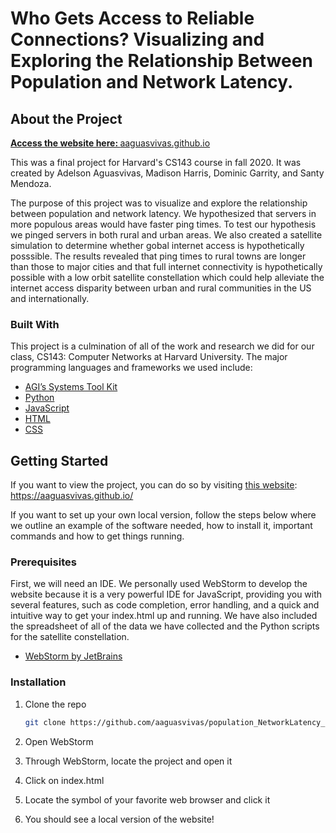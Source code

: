 # Who Gets Access to Reliable Connections? Visualizing and Exploring the Relationship Between Population and Network Latency.

## About the Project

**[Access the website here: ](aaguasvivas.github.io)** [aaguasvivas.github.io](aaguasvivas.github.io)

This was a final project for Harvard's CS143 course in fall 2020. It was created by Adelson Aguasvivas, Madison Harris, Dominic Garrity, and Santy Mendoza.

The purpose of this project was to visualize and explore the relationship between population and network latency. We hypothesized that servers in more populous areas would have faster ping times. To test our hypothesis we pinged servers in both rural and urban areas. We also created a satellite simulation to determine whether gobal internet access is hypothetically posssible. The results revealed that ping times to rural towns are longer than those to major cities and that full internet connectivity is hypothetically possible with a low orbit satellite constellation which could help alleviate the internet access disparity between urban and rural communities in the US and internationally.

### Built With

This project is a culmination of all of the work and research we did for our class, CS143: Computer Networks at Harvard University. The major programming languages and frameworks we used include:

- [AGI’s Systems Tool Kit](https://www.agi.com/products/stk)
- [Python](https://www.python.org/)
- [JavaScript](https://www.javascript.com/)
- [HTML](https://developer.mozilla.org/en-US/docs/Web/HTML)
- [CSS](https://developer.mozilla.org/en-US/docs/Web/CSS)

<!-- GETTING STARTED -->

## Getting Started

If you want to view the project, you can do so by visiting [this website](aaguasvivas.github.io): https://aaguasvivas.github.io/

If you want to set up your own local version, follow the steps below where we outline an example of the software needed, how to install it, important commands and how to get things running.

### Prerequisites

First, we will need an IDE. We personally used WebStorm to develop the website because it is a very powerful IDE for JavaScript, providing you with several features, such as code completion, error handling, and a quick and intuitive way to get your index.html up and running. We have also included the spreadsheet of all of the data we have collected and the Python scripts for the satellite constellation.

- [WebStorm by JetBrains](https://www.jetbrains.com/webstorm/)

### Installation

1. Clone the repo
   ```sh
   git clone https://github.com/aaguasvivas/population_NetworkLatency_and_InternetAccess.git
   ```
2. Open WebStorm

3. Through WebStorm, locate the project and open it

4. Click on index.html

5. Locate the symbol of your favorite web browser and click it

6. You should see a local version of the website!
